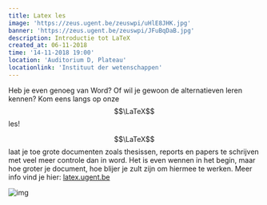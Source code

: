 ```yaml
---
title: Latex les
image: 'https://zeus.ugent.be/zeuswpi/uHlE8JHK.jpg'
banner: 'https://zeus.ugent.be/zeuswpi/JFuBqDaB.jpg'
description: Introductie tot LaTeX
created_at: 06-11-2018
time: '14-11-2018 19:00'
location: 'Auditorium D, Plateau'
locationlink: 'Instituut der wetenschappen'
---
```


Heb je even genoeg van Word? Of wil je gewoon de alternatieven leren kennen? Kom eens langs op onze $$\LaTeX$$ les!

$$\LaTeX$$ laat je toe grote documenten zoals thesissen, reports en papers te schrijven met veel meer controle dan in word. Het is even wennen in het begin, maar hoe groter je document, hoe blijer je zult zijn om hiermee te werken. Meer info vind je hier: [latex.ugent.be](//latex.ugent.be)

![img](//www.johndcook.com/wordvslatex.gif)
